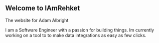 ## Welcome to IAmRehket
The website for Adam Albright

I am a Software Engineer with a passion for building things. Im currently working on a tool to to make data integrations as easy as few clicks. 
